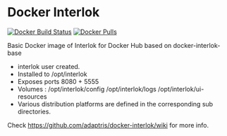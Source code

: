 # Docker Interlok

[![Docker Build Status](https://img.shields.io/docker/build/adaptris/interlok.svg)](https://hub.docker.com/r/adaptris/interlok/) [![Docker Pulls](https://img.shields.io/docker/pulls/adaptris/interlok.svg)](https://hub.docker.com/r/adaptris/interlok/)

Basic Docker image of Interlok for Docker Hub based on docker-interlok-base

* interlok user created.
* Installed to /opt/interlok
* Exposes ports 8080 + 5555
* Volumes : /opt/interlok/config /opt/interlok/logs /opt/interlok/ui-resources
* Various distribution platforms are defined in the corresponding sub directories.

Check https://github.com/adaptris/docker-interlok/wiki for more info.
